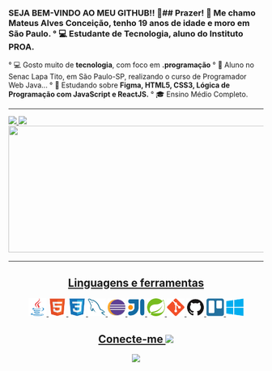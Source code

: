 ### SEJA BEM-VINDO AO MEU GITHUB!! 👋## Prazer! 👋 Me chamo Mateus Alves Conceição, tenho 19 anos de idade e moro em São Paulo. ° 💻 Estudante de Tecnologia, <strong>aluno do Instituto PROA.</strong>
° 💻 Gosto muito de <strong>tecnologia</strong>, com foco em <strong>.programação</strong> ° 💼 Aluno no Senac Lapa Tito, em São Paulo-SP, realizando o curso de Programador Web Java... ° 🚀 Estudando sobre <strong>Figma, HTML5, CSS3, Lógica de Programação com JavaScript e ReactJS.</strong> ° 🎓 Ensino Médio Completo.
<div>
<hr>
<a href="https://github.com/mateusalvesc">
<img height="160em" src="https://github-readme-stats.vercel.app/api?username=mateusalvesc&show_icons=true&theme=vision-friendly-dark&include_all_commits=true&count_private=true"/>
<img height="160em" src="https://github-readme-stats.vercel.app/api/top-langs/?username=mateusalvesc&layout=compact&langs_count=7&theme=vision-friendly-dark"/>
<img height="250em" width="530em" src = "https://github-readme-stats.vercel.app/api/wakatime?username=mateusalvesc&layout=compact&hide_title=true&hide_border=true&count_private=true&theme=vision-friendly-dark">
<hr>
</div>
<h2 align="center">Linguagens e ferramentas</h2><p align="center">
<img height="36em" src="https://github.com/CR10L02k/imagens/blob/main/icons/java/java-original.svg"/>
<img height="35em" src="https://github.com/CR10L02k/imagens/blob/main/icons/html5/html5-original.svg"/>
<img height="35em" src="https://github.com/CR10L02k/imagens/blob/main/icons/css3/css3-original.svg"/>
<img height="35em" src="https://github.com/CR10L02k/imagens/blob/main/icons/mysql/mysql-original.svg"/>
<img height="35em" src="https://github.com/CR10L02k/imagens/blob/main/icons/eclipse/eclipse.svg"/>
<img height="35em" src="https://github.com/CR10L02k/imagens/blob/main/icons/intellij/intellij-original.svg"/>
<img height="35em" src="https://github.com/CR10L02k/imagens/blob/main/icons/spring/spring-original.svg"/>
<img height="35em" src="https://github.com/CR10L02k/imagens/blob/main/icons/git/git-original.svg"/>
<img height="35em" src="https://github.com/CR10L02k/imagens/blob/main/icons/github/github-original.svg"/>
<img height="35em" src="https://github.com/CR10L02k/imagens/blob/main/icons/trello/trello-plain.svg"/>
<img height="35em" src="https://github.com/CR10L02k/imagens/blob/main/icons/windows8/windows8-original.svg"/>
<!--<img height="35em" src=""/>
<img height="35em" src=""/> --></p><div align="center">
<h2 align="center">Conecte-me <img src="https://media0.giphy.com/media/jqNPzdTTxQfOgOqpO4/source.gif" width="20"></h2>
<a href="https://www.linkedin.com/in/mateus-alves-concei%C3%A7%C3%A3o-a9804b213/" target="_blank"><img src="https://img.shields.io/badge/-LinkedIn-%230077B5?style=for-the-badge&logo=linkedin&logoColor=white" target="_blank"></a>
</div>
